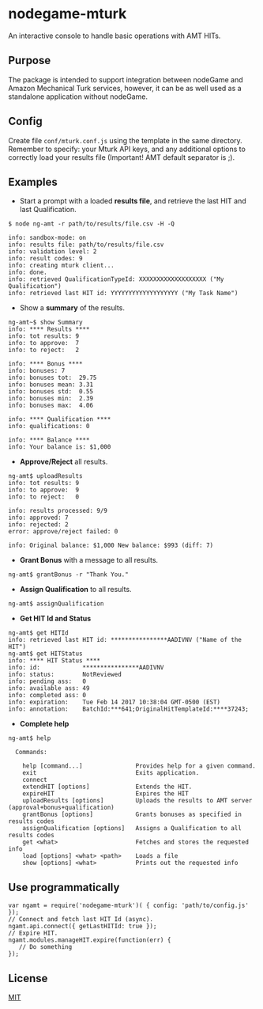 # nodegame-mturk 

An interactive console to handle basic operations with AMT HITs.

## Purpose

The package is intended to support integration between nodeGame and
Amazon Mechanical Turk services, however, it can be as well used as a
standalone application without nodeGame.

## Config

Create file `conf/mturk.conf.js` using the template in the
same directory. Remember to specify: your Mturk API keys, and any
additional options to correctly load your results file (Important! AMT default separator is ;). 

## Examples

- Start a prompt with a loaded **results file**, and retrieve the last HIT
and last Qualification.
```
$ node ng-amt -r path/to/results/file.csv -H -Q

info: sandbox-mode: on
info: results file: path/to/results/file.csv
info: validation level: 2
info: result codes: 9
info: creating mturk client...
info: done.
info: retrieved QualificationTypeId: XXXXXXXXXXXXXXXXXXX ("My Qualification")
info: retrieved last HIT id: YYYYYYYYYYYYYYYYYYY ("My Task Name")
```
- Show a **summary** of the results.

```
ng-amt~$ show Summary
info: **** Results ****
info: tot results: 9
info: to approve:  7
info: to reject:   2

info: **** Bonus ****
info: bonuses: 7
info: bonuses tot:  29.75
info: bonuses mean: 3.31
info: bonuses std:  0.55
info: bonuses min:  2.39
info: bonuses max:  4.06

info: **** Qualification ****
info: qualifications: 0

info: **** Balance ****
info: Your balance is: $1,000
```

- **Approve/Reject** all results.

```
ng-amt$ uploadResults 
info: tot results: 9
info: to approve:  9
info: to reject:   0

info: results processed: 9/9
info: approved: 7
info: rejected: 2
error: approve/reject failed: 0

info: Original balance: $1,000 New balance: $993 (diff: 7)
```

- **Grant Bonus** with a message to all results.

```
ng-amt$ grantBonus -r "Thank You."
```

- **Assign Qualification** to all results.

```
ng-amt$ assignQualification
```


- **Get HIT Id and Status**

```
ng-amt$ get HITId 
info: retrieved last HIT id: ****************AADIVNV ("Name of the HIT")
ng-amt$ get HITStatus 
info: **** HIT Status **** 
info: id:            ****************AADIVNV
info: status:        NotReviewed
info: pending ass:   0
info: available ass: 49
info: completed ass: 0
info: expiration:    Tue Feb 14 2017 10:38:04 GMT-0500 (EST)
info: annotation:    BatchId:***641;OriginalHitTemplateId:****37243;
```

- **Complete help**

```
ng-amt$ help

  Commands:

    help [command...]               Provides help for a given command.
    exit                            Exits application.
    connect                         
    extendHIT [options]             Extends the HIT.
    expireHIT                       Expires the HIT
    uploadResults [options]         Uploads the results to AMT server (approval+bonus+qualification)
    grantBonus [options]            Grants bonuses as specified in results codes
    assignQualification [options]   Assigns a Qualification to all results codes
    get <what>                      Fetches and stores the requested info
    load [options] <what> <path>    Loads a file
    show [options] <what>           Prints out the requested info
```

## Use programmatically

```
var ngamt = require('nodegame-mturk')( { config: 'path/to/config.js' });
// Connect and fetch last HIT Id (async).
ngamt.api.connect({ getLastHITId: true });
// Expire HIT.
ngamt.modules.manageHIT.expire(function(err) {
   // Do something
});
```

## License

[MIT](LICENSE)
